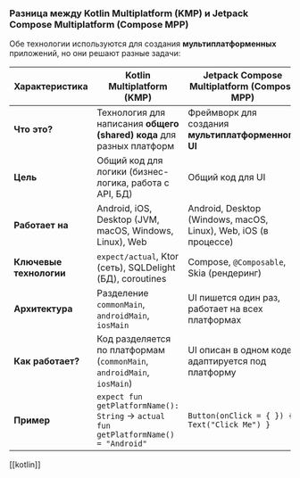 ### **Разница между Kotlin Multiplatform (KMP) и Jetpack Compose Multiplatform (Compose MPP)**

Обе технологии используются для создания **мультиплатформенных** приложений, но они решают разные задачи:

| **Характеристика**      | **Kotlin Multiplatform (KMP)**                                                      | **Jetpack Compose Multiplatform (Compose MPP)**                 |
| ----------------------- | ----------------------------------------------------------------------------------- | --------------------------------------------------------------- |
| **Что это?**            | Технология для написания **общего (shared) кода** для разных платформ               | Фреймворк для создания **мультиплатформенного UI**              |
| **Цель**                | Общий код для логики (бизнес-логика, работа с API, БД)                              | Общий код для UI                                                |
| **Работает на**         | Android, iOS, Desktop (JVM, macOS, Windows, Linux), Web                             | Android, Desktop (Windows, macOS, Linux), Web, iOS (в процессе) |
| **Ключевые технологии** | `expect/actual`, Ktor (сеть), SQLDelight (БД), coroutines                           | Compose, `@Composable`, Skia (рендеринг)                        |
| **Архитектура**         | Разделение `commonMain`, `androidMain`, `iosMain`                                   | UI пишется один раз, работает на всех платформах                |
| **Как работает?**       | Код разделяется по платформам (`commonMain`, `androidMain`, `iosMain`)              | UI описан в одном коде, адаптируется под платформу              |
| **Пример**              | `expect fun getPlatformName(): String` → `actual fun getPlatformName() = "Android"` | `Button(onClick = { }) { Text("Click Me") }`                    |
[[kotlin]]